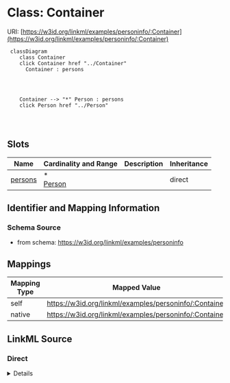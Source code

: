 

# Class: Container



URI: [https://w3id.org/linkml/examples/personinfo/:Container](https://w3id.org/linkml/examples/personinfo/:Container)






```mermaid
 classDiagram
    class Container
    click Container href "../Container"
      Container : persons
        
          
    
    
    Container --> "*" Person : persons
    click Person href "../Person"

        
      
```




<!-- no inheritance hierarchy -->


## Slots

| Name | Cardinality and Range | Description | Inheritance |
| ---  | --- | --- | --- |
| [persons](persons.md) | * <br/> [Person](Person.md) |  | direct |









## Identifier and Mapping Information







### Schema Source


* from schema: https://w3id.org/linkml/examples/personinfo





## Mappings

| Mapping Type | Mapped Value |
| ---  | ---  |
| self | https://w3id.org/linkml/examples/personinfo/:Container |
| native | https://w3id.org/linkml/examples/personinfo/:Container |





## LinkML Source

<!-- TODO: investigate https://stackoverflow.com/questions/37606292/how-to-create-tabbed-code-blocks-in-mkdocs-or-sphinx -->

### Direct

<details>
```yaml
name: Container
from_schema: https://w3id.org/linkml/examples/personinfo
attributes:
  persons:
    name: persons
    from_schema: https://w3id.org/linkml/examples/personinfo
    rank: 1000
    multivalued: true
    domain_of:
    - Container
    range: Person
    inlined: true
    inlined_as_list: true

```
</details>

### Induced

<details>
```yaml
name: Container
from_schema: https://w3id.org/linkml/examples/personinfo
attributes:
  persons:
    name: persons
    from_schema: https://w3id.org/linkml/examples/personinfo
    rank: 1000
    multivalued: true
    alias: persons
    owner: Container
    domain_of:
    - Container
    range: Person
    inlined: true
    inlined_as_list: true

```
</details>